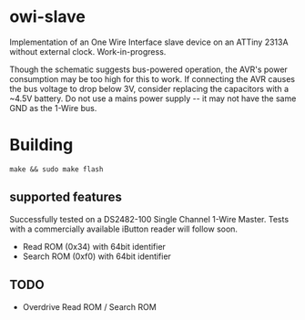 # owi-slave

Implementation of an One Wire Interface slave device on an ATTiny 2313A without
external clock. Work-in-progress.

Though the schematic suggests bus-powered operation, the AVR's power
consumption may be too high for this to work. If connecting the AVR causes the
bus voltage to drop below 3V, consider replacing the capacitors with a ~4.5V
battery. Do not use a mains power supply -- it may not have the same GND as
the 1-Wire bus.

# Building

    make && sudo make flash

## supported features

Successfully tested on a DS2482-100 Single Channel 1-Wire Master.
Tests with a commercially available iButton reader will follow soon.

* Read ROM (0x34) with 64bit identifier
* Search ROM (0xf0) with 64bit identifier

## TODO

* Overdrive Read ROM / Search ROM
